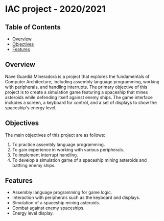 # IAC project - 2020/2021

## Table of Contents
- [Overview](#overview)
- [Objectives](#objectives)
- [Features](#features)

## Overview

Nave Guardiã Mineradora is a project that explores the fundamentals of Computer Architecture, including assembly language programming, working with peripherals, and handling interrupts. The primary objective of this project is to create a simulation game featuring a spaceship that mines asteroids while defending itself against enemy ships. The game interface includes a screen, a keyboard for control, and a set of displays to show the spaceship's energy level.

## Objectives

The main objectives of this project are as follows:
1. To practice assembly language programming.
2. To gain experience in working with various peripherals.
3. To implement interrupt handling.
4. To develop a simulation game of a spaceship mining asteroids and battling enemy ships.

## Features

- Assembly language programming for game logic.
- Interaction with peripherals such as the keyboard and displays.
- Simulation of a spaceship mining asteroids.
- Combat against enemy spaceships.
- Energy level display.
